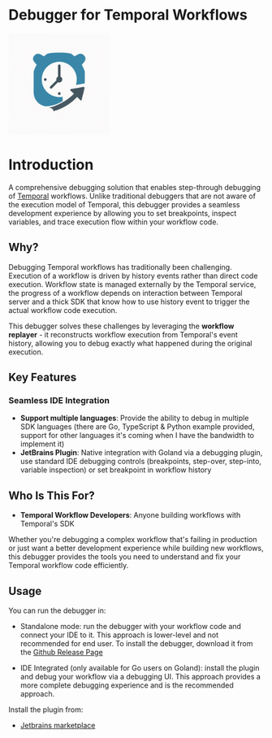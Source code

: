 # Debugger for Temporal Workflows

<img src="docs/images/logo.png" alt="Temporal Debugger Logo" width="200">

# Introduction

A comprehensive debugging solution that enables step-through debugging of [Temporal](https://github.com/temporalio/temporal) workflows. Unlike traditional debuggers that are not aware of the execution model of Temporal, this debugger provides a seamless development experience by allowing you to set breakpoints, inspect variables, and trace execution flow within your workflow code.

## Why?

Debugging Temporal workflows has traditionally been challenging. Execution of a workflow is driven by history events rather than direct code execution. Workflow state is managed externally by the Temporal service, the progress of a workflow depends on interaction between Temporal server and a thick SDK that know how to use history event to trigger the actual workflow code execution. 

This debugger solves these challenges by leveraging the **workflow replayer** - it reconstructs workflow execution from Temporal's event history, allowing you to debug exactly what happened during the original execution.

## Key Features

### **Seamless IDE Integration**
- **Support multiple languages**: Provide the ability to debug in multiple SDK languages (there are Go, TypeScript & Python example provided, support for other languages it's coming when I have the bandwidth to implement it)
- **JetBrains Plugin**: Native integration with Goland via a debugging plugin, use standard IDE debugging controls (breakpoints, step-over, step-into, variable inspection) or set breakpoint in workflow history



## Who Is This For?

- **Temporal Workflow Developers**: Anyone building workflows with Temporal's SDK

Whether you're debugging a complex workflow that's failing in production or just want a better development experience while building new workflows, this debugger provides the tools you need to understand and fix your Temporal workflow code efficiently.


## Usage
You can run the debugger in:
- Standalone mode: run the debugger with your workflow code and connect your IDE to it. This approach is lower-level and not recommended for end user. To install the debugger, download it from the [Github Release Page](https://github.com/phuongdnguyen/temporal-workflow-debugger/releases)

- IDE Integrated (only available for Go users on Goland): install the plugin and debug your workflow via a debugging UI. This approach provides a more complete debugging experience and is the recommended approach.

Install the plugin from:
- [Jetbrains marketplace](https://plugins.jetbrains.com/search?excludeTags=internal&products=androidstudio&products=aqua&products=clion&products=dataspell&products=dbe&products=fleet&products=go&products=idea&products=idea_ce&products=mps&products=phpstorm&products=pycharm&products=rider&products=ruby&products=rust&products=webstorm&products=writerside&search=Temporal%20workflow%20debugger)
